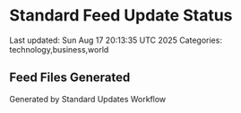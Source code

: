 # Standard Feed Update Status
Last updated: Sun Aug 17 20:13:35 UTC 2025
Categories: technology,business,world

## Feed Files Generated

Generated by Standard Updates Workflow
